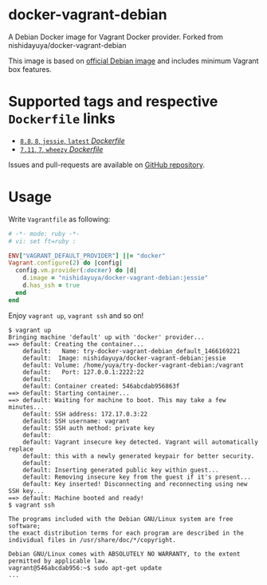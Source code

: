 # docker-vagrant-debian

A Debian Docker image for Vagrant Docker provider. Forked from nishidayuya/docker-vagrant-debian

This image is based on [official Debian image](https://hub.docker.com/_/debian/) and includes minimum Vagrant box features.

# Supported tags and respective `Dockerfile` links

* [`8.8`, `8`, `jessie`, `latest` *Dockerfile*](https://github.com/nishidayuya/docker-vagrant-debian/blob/master/Dockerfile)
* [`7.11`, `7`, `wheezy` *Dockerfile*](https://github.com/nishidayuya/docker-vagrant-debian/blob/7-wheezy/Dockerfile)

Issues and pull-requests are available on [GitHub repository](https://github.com/nishidayuya/docker-vagrant-debian/).

# Usage

Write `Vagrantfile` as following:

```ruby
# -*- mode: ruby -*-
# vi: set ft=ruby :

ENV["VAGRANT_DEFAULT_PROVIDER"] ||= "docker"
Vagrant.configure(2) do |config|
  config.vm.provider(:docker) do |d|
    d.image = "nishidayuya/docker-vagrant-debian:jessie"
    d.has_ssh = true
  end
end
```

Enjoy `vagrant up`, `vagrant ssh` and so on!

```
$ vagrant up
Bringing machine 'default' up with 'docker' provider...
==> default: Creating the container...
    default:   Name: try-docker-vagrant-debian_default_1466169221
    default:  Image: nishidayuya/docker-vagrant-debian:jessie
    default: Volume: /home/yuya/try-docker-vagrant-debian:/vagrant
    default:   Port: 127.0.0.1:2222:22
    default:
    default: Container created: 546abcdab956863f
==> default: Starting container...
==> default: Waiting for machine to boot. This may take a few minutes...
    default: SSH address: 172.17.0.3:22
    default: SSH username: vagrant
    default: SSH auth method: private key
    default:
    default: Vagrant insecure key detected. Vagrant will automatically replace
    default: this with a newly generated keypair for better security.
    default:
    default: Inserting generated public key within guest...
    default: Removing insecure key from the guest if it's present...
    default: Key inserted! Disconnecting and reconnecting using new SSH key...
==> default: Machine booted and ready!
$ vagrant ssh

The programs included with the Debian GNU/Linux system are free software;
the exact distribution terms for each program are described in the
individual files in /usr/share/doc/*/copyright.

Debian GNU/Linux comes with ABSOLUTELY NO WARRANTY, to the extent
permitted by applicable law.
vagrant@546abcdab956:~$ sudo apt-get update
...
```
